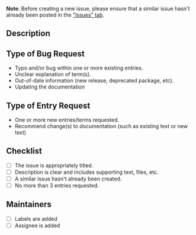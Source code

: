 **Note**: Before creating a new issue, please ensure that a similar issue hasn't already been posted in the ["Issues" tab](https://github.com/Codecademy/docs/issues).

<!-- 
When choosing a "Title" for this issue, it should be as descriptive as possible while still being brief. Below are a few examples of different issue titles for different contexts.

- [Bug] Path separator is different for Mac and Windows
- [Entry] What is Cloud Computing?
- [Entry] Swift: Tuples
- [Entry] JavaScript: Hoisting
-->

## Description

<!--- Please write a summary of the issue, including information such as:

- Which topic (JavaScript) and/or file  is raising concerns?
- Quoted entry text and/or code snippets.

Please also include relevant motivation and context: -->


## Type of Bug Request

<!-- Delete or cross off bullet points that are irrelevant to this Issue: -->

- Typo and/or bug within one or more existing entries.
- Unclear explanation of term(s).
- Out-of-date information (new release, deprecated package, etc).
- Updating the documentation

## Type of Entry Request

<!-- Delete or cross off bullet points that are irrelevant to this Issue: -->

- One or more new entries/terms requested.
- Recommend change(s) to documentation (such as existing text or new text)

## Checklist

<!-- Please check the boxes that are relevant to this Issue: -->

- [ ] The issue is appropriately titled.
- [ ] Description is clear and includes supporting text, files, etc.
- [ ] A similar issue hasn't already been created.
- [ ] No more than 3 entries requested.

## Maintainers

- [ ] Labels are added
- [ ] Assignee is added

